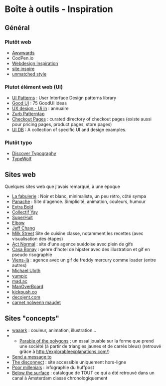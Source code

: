 # Boîte à outils - Inspiration

## Général

### Plutôt web

- [Awwwards](http://www.awwwards.com/)
- CodPen.io
- [Webdesign Inspiration](http://www.webdesign-inspiration.com/)
- [site inspire](https://www.siteinspire.com/)
- [unmatched style](http://unmatchedstyle.com/gallery)

### Plutot élément web (UI)

- [UI Patterns](http://ui-patterns.com/) : User Interface Design patterns library
- [Good UI](http://www.goodui.org/) : 75 GoodUI ideas
- [UX design - Ui in](https://uxdesign.cc/ui-inspiration-b019453058d7#.vzz3m9qyw) : annuaire
- [Zurb Patterntap](http://zurb.com/patterntap)
- [Checkout Pages](http://www.checkoutpages.xyz/) : curated directory of checkout pages (existe aussi pour pricing pages, product pages, store pages)
- [UI DB](http://uidb.io/) : A collection of specific UI and design examples.

### Plutôt typo

- [Discover Typography](http://discover.typography.com/)
- [TypeWolf](https://www.typewolf.com/)

## Sites web

Quelques sites web que j'avais remarqué, à une époque

- [La fabulerie](http://lafabulerie.com/) : Noir et blanc, minimaliste, un peu rétro, côté sympa
- [Panache](https://panache.fr/) : Site d'agence. Simplicité, animation, couleurs, humour
- [Extra Bold](http://www.extra-bold.net/references/)
- [Collectif Yay](http://www.collectif-yay.com/)
- [SuperHuit](http://superhuit.ch/)
- [Elbow](http://elbowsydney.com.au/contact-us/)
- [Jeff Chang](http://jeffchang.net/)
- [Milk Street](http://recipes.177milkstreet.com/) Site de cuisine classe, notamment les recettes (avec visualisation des étapes)
- [Act Normal](http://actnormal.co/) : site d'une agence suédoise avec plein de gifs
- [Casa Bonay](http://casabonay.com/) : genre d'hotel de hipster avec des illustration et gif en pseudo risographie
- [Viens-là](http://www.viens-la.com/) : agence avec un gif de freddy mercury comme loader (entre autres)
- [Michael Uloth](https://www.michaeluloth.com/)
- [yumpic](http://yumpic.co)
- [mad.ac](https://www.mad.ac/)
- [ManOverBoard](https://manoverboard.com)
- [kickpush.co](https://kickpush.co)
- [decojent.com](https://www.decojent.com/)
- [carnet nolwenn maudet](https://carnet.nolwennmaudet.com/)

## Sites "concepts"

- [waaark](http://waaark.com/fr/) : couleur, animation, illustration...
- - [Parable of the polygons](http://ncase.me/polygons/) ; un essai jouable sur la forme que prend une société (à partir de triangles jaunes et de carrés bleus) (retrouvé grâce à http://explorableexplanations.com/)
- [Send a message to](http://sendamessage.to/)
- [The disconnect](https://thedisconnect.co/one/) : site accessible uniquement hors-ligne
- [Poor millenials](http://highline.huffingtonpost.com/articles/en/poor-millennials/) : infographie du huffpost
- [Below the surface](https://belowthesurface.amsterdam/en/vondsten) : catalogue de TOUT ce qui a été retrouvé dans un canal à Amsterdam classé chronologiquement
